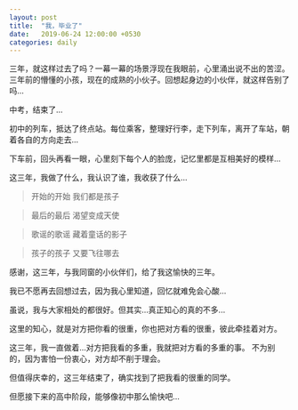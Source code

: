 ```yaml
---
layout: post
title:  "我，毕业了"
date:   2019-06-24 12:00:00 +0530
categories: daily
---
```

三年，就这样过去了吗？一幕一幕的场景浮现在我眼前，心里涌出说不出的苦涩。三年前的懵懂的小孩，现在的成熟的小伙子。回想起身边的小伙伴，就这样告别了吗...

中考，结束了...

初中的列车，抵达了终点站。每位乘客，整理好行李，走下列车，离开了车站，朝着各自的方向走去...

下车前，回头再看一眼，心里刻下每个人的脸庞，记忆里都是互相美好的模样...

这三年，我做了什么，我认识了谁，我收获了什么...

> 开始的开始 我们都是孩子

> 最后的最后 渴望变成天使

> 歌谣的歌谣 藏着童话的影子

> 孩子的孩子 又要飞往哪去

感谢，这三年，与我同窗的小伙伴们，给了我这愉快的三年。

我已不愿再去回想过去，因为我心里知道，回忆就难免会心酸...

虽说，我与大家相处的都很好。但其实...真正知心的真的不多...

这里的知心，就是对方把你看的很重，你也把对方看的很重，彼此牵挂着对方。

这三年，我一直做着...对方把我看的多重，我就把对方看的多重的事。
不为别的，因为害怕一份衷心，对方却不削于理会。

但值得庆幸的，这三年结束了，确实找到了把我看的很重的同学。

但愿接下来的高中阶段，能够像初中那么愉快吧...